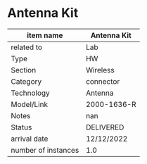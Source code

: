 
# Antenna Kit

| item name | Antenna Kit |
| -------- | -------- | 
| related to | Lab | 
| Type | HW | 
| Section | Wireless | 
| Category | connector |
| Technology | Antenna |
| Model/Link | 2000-1636-R |
| Notes | nan |
| Status | DELIVERED |
| arrival date | 12/12/2022 |
| number of instances | 1.0 | 
        